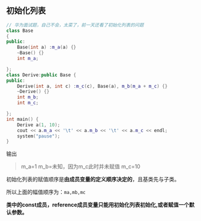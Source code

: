 ## 初始化列表

```cpp
// 华为面试题，自己不会，太菜了，前一天还看了初始化列表的问题
class Base
{
public:
	Base(int a) :m_a(a) {}
	~Base() {}
	int m_a;

};
class Derive:public Base {
public:
	Derive(int a, int c) :m_c(c), Base(a), m_b(m_a + m_c) {}
	~Derive() {}
	int m_b;
	int m_c;

};
int main() {
	Derive a(1, 10);
	cout << a.m_a << '\t' << a.m_b << '\t' << a.m_c << endl;
	system("pause");
}
```

输出

> m_a=1
> m_b=未知，因为m_c此时并未赋值
> m_c=10

初始化列表的赋值顺序是**由成员变量的定义顺序决定的**，且基类先与子类。

所以上面的幅值顺序为：`ma,mb,mc`

**类中的const成员，reference成员变量只能用初始化列表初始化,或者赋值一个默认参数。**